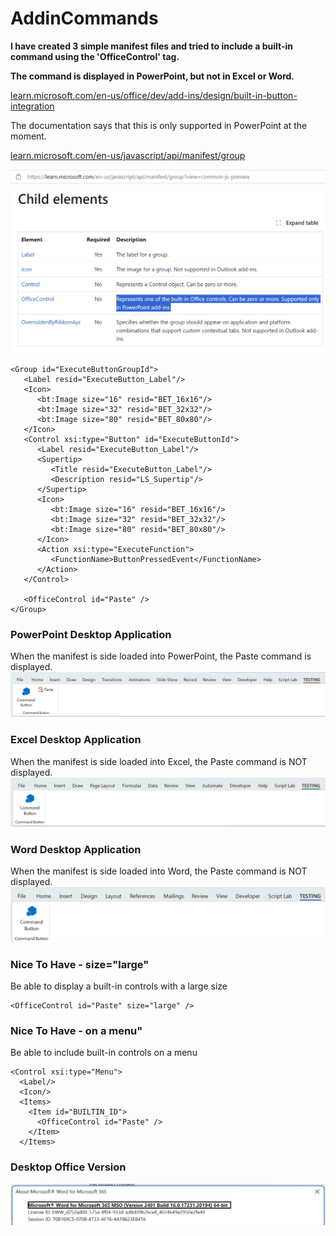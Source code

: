 # AddinCommands
<B>I have created 3 simple manifest files and tried to include a built-in command using the 'OfficeControl' tag.

The command is displayed in PowerPoint, but not in Excel or Word.</B>


<A href="https://learn.microsoft.com/en-us/office/dev/add-ins/design/built-in-button-integration">learn.microsoft.com/en-us/office/dev/add-ins/design/built-in-button-integration</a>

The documentation says that this is only supported in PowerPoint at the moment.

<A href="https://learn.microsoft.com/en-us/javascript/api/manifest/group">learn.microsoft.com/en-us/javascript/api/manifest/group</a>

<img width="700" src="powerpoint-docs-screenshot.png">

```
<Group id="ExecuteButtonGroupId">
   <Label resid="ExecuteButton_Label"/>
   <Icon>
      <bt:Image size="16" resid="BET_16x16"/>
      <bt:Image size="32" resid="BET_32x32"/>
      <bt:Image size="80" resid="BET_80x80"/>
   </Icon>
   <Control xsi:type="Button" id="ExecuteButtonId">
      <Label resid="ExecuteButton_Label"/>
      <Supertip>
         <Title resid="ExecuteButton_Label"/>
         <Description resid="LS_Supertip"/>
      </Supertip>
      <Icon>
         <bt:Image size="16" resid="BET_16x16"/>
         <bt:Image size="32" resid="BET_32x32"/>
         <bt:Image size="80" resid="BET_80x80"/>
      </Icon>
      <Action xsi:type="ExecuteFunction">
         <FunctionName>ButtonPressedEvent</FunctionName>
      </Action>
   </Control>

   <OfficeControl id="Paste" />
</Group>
```


<H3>PowerPoint Desktop Application</H3>
When the manifest is side loaded into PowerPoint, the Paste command is displayed.
<img src="powerpoint-addincommands.png">

<H3>Excel Desktop Application</H3>
When the manifest is side loaded into Excel, the Paste command is NOT displayed.
<img src="excel-addincommands.png">

<H3>Word Desktop Application</H3>
When the manifest is side loaded into Word, the Paste command is NOT displayed.
<img src="word-addincommands.png">


<H3>Nice To Have - size="large"</H3>
Be able to display a built-in controls with a large size

```
<OfficeControl id="Paste" size="large" />
```

<H3>Nice To Have - on a menu"</H3>
Be able to include built-in controls on a menu

```
<Control xsi:type="Menu">
  <Label/>
  <Icon/>
  <Items>
    <Item id="BUILTIN_ID">
      <OfficeControl id="Paste" />
    </Item>
  </Items>
```

<H3>Desktop Office Version</H3>
<img src="word-version.png">
